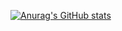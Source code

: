 [![Anurag's GitHub stats](https://github-readme-stats.vercel.app/api?username=Noname28439&show_icons=true&theme=vue&include_all_commits=true&count_private=true)](https://github.com/anuraghazra/github-readme-stats)
